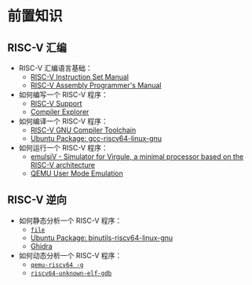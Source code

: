 # 前置知识

## RISC-V 汇编

- RISC-V 汇编语言基础：
  - [RISC-V Instruction Set Manual](https://github.com/riscv/riscv-isa-manual)
  - [RISC-V Assembly Programmer's Manual](https://github.com/riscv-non-isa/riscv-asm-manual/blob/master/riscv-asm.md)
- 如何编写一个 RISC-V 程序：
  - [RISC-V Support](https://marketplace.visualstudio.com/items?itemName=zhwu95.riscv)
  - [Compiler Explorer](https://godbolt.org/)
- 如何编译一个 RISC-V 程序：
  - [RISC-V GNU Compiler Toolchain](https://github.com/riscv-collab/riscv-gnu-toolchain)
  - [Ubuntu Package: gcc-riscv64-linux-gnu](https://packages.ubuntu.com/search?keywords=gcc-riscv64-linux-gnu)
- 如何运行一个 RISC-V 程序：
  - [emulsiV - Simulator for Virgule, a minimal processor based on the RISC-V architecture](http://tice.sea.eseo.fr/riscv/)
  - [QEMU User Mode Emulation](https://qemu.readthedocs.io/en/latest/user/index.html)

## RISC-V 逆向

- 如何静态分析一个 RISC-V 程序：
  - [`file`](https://www.man7.org/linux/man-pages/man1/file.1.html)
  - [Ubuntu Package: binutils-riscv64-linux-gnu](https://packages.ubuntu.com/bionic/binutils-riscv64-linux-gnu)
  - [Ghidra](https://ghidra-sre.org)
- 如何动态分析一个 RISC-V 程序：
  - [`qemu-riscv64 -g`](https://www.qemu.org/docs/master/user/main.html?highlight=gdb#command-line-options)
  - [`riscv64-unknown-elf-gdb`](https://sourceware.org/gdb/onlinedocs/gdb/Connecting.html)
